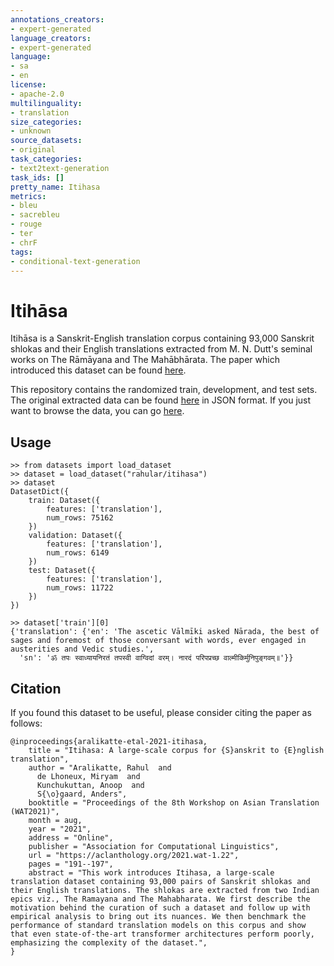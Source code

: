 ```yaml
---
annotations_creators:
- expert-generated
language_creators:
- expert-generated
language:
- sa
- en
license:
- apache-2.0
multilinguality:
- translation
size_categories:
- unknown
source_datasets:
- original
task_categories:
- text2text-generation
task_ids: []
pretty_name: Itihasa
metrics:
- bleu
- sacrebleu
- rouge
- ter
- chrF
tags:
- conditional-text-generation
---
```


# Itihāsa

Itihāsa is a Sanskrit-English translation corpus containing 93,000 Sanskrit shlokas and their English translations extracted from M. N. Dutt's seminal works on The Rāmāyana and The Mahābhārata. The paper which introduced this dataset can be found [here](https://aclanthology.org/2021.wat-1.22/). 

This repository contains the randomized train, development, and test sets. The original extracted data can be found [here](https://github.com/rahular/itihasa/tree/gh-pages/res) in JSON format. If you just want to browse the data, you can go [here](http://rahular.com/itihasa/).

## Usage
```
>> from datasets import load_dataset
>> dataset = load_dataset("rahular/itihasa")
>> dataset
DatasetDict({
    train: Dataset({
        features: ['translation'],
        num_rows: 75162
    })
    validation: Dataset({
        features: ['translation'],
        num_rows: 6149
    })
    test: Dataset({
        features: ['translation'],
        num_rows: 11722
    })
})

>> dataset['train'][0]
{'translation': {'en': 'The ascetic Vālmīki asked Nārada, the best of sages and foremost of those conversant with words, ever engaged in austerities and Vedic studies.',
  'sn': 'ॐ तपः स्वाध्यायनिरतं तपस्वी वाग्विदां वरम्। नारदं परिपप्रच्छ वाल्मीकिर्मुनिपुङ्गवम्॥'}}
```


## Citation
If you found this dataset to be useful, please consider citing the paper as follows:
```
@inproceedings{aralikatte-etal-2021-itihasa,
    title = "Itihasa: A large-scale corpus for {S}anskrit to {E}nglish translation",
    author = "Aralikatte, Rahul  and
      de Lhoneux, Miryam  and
      Kunchukuttan, Anoop  and
      S{\o}gaard, Anders",
    booktitle = "Proceedings of the 8th Workshop on Asian Translation (WAT2021)",
    month = aug,
    year = "2021",
    address = "Online",
    publisher = "Association for Computational Linguistics",
    url = "https://aclanthology.org/2021.wat-1.22",
    pages = "191--197",
    abstract = "This work introduces Itihasa, a large-scale translation dataset containing 93,000 pairs of Sanskrit shlokas and their English translations. The shlokas are extracted from two Indian epics viz., The Ramayana and The Mahabharata. We first describe the motivation behind the curation of such a dataset and follow up with empirical analysis to bring out its nuances. We then benchmark the performance of standard translation models on this corpus and show that even state-of-the-art transformer architectures perform poorly, emphasizing the complexity of the dataset.",
}
```